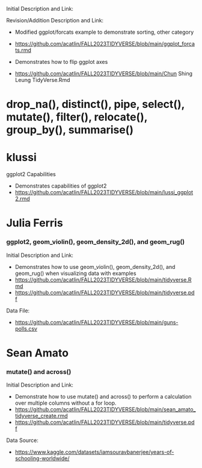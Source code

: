 Initial Description and Link: 

Revision/Addition Description and Link:
* Modified ggplot/forcats example to demonstrate sorting, other category
* https://github.com/acatlin/FALL2023TIDYVERSE/blob/main/ggplot_forcats.rmd

* Demonstrates how to flip ggplot axes
* https://github.com/acatlin/FALL2023TIDYVERSE/blob/main/Chun Shing Leung TidyVerse.Rmd
# drop_na(), distinct(), pipe, select(), mutate(), filter(), relocate(), group_by(), summarise()



# klussi
ggplot2 Capabilities
* Demonstrates capabilities of ggplot2
* https://github.com/acatlin/FALL2023TIDYVERSE/blob/main/lussi_ggplot2.rmd

# Julia Ferris 
### ggplot2, geom_violin(), geom_density_2d(), and geom_rug()
Initial Description and Link: 
* Demonstrates how to use geom_violin(), geom_density_2d(), and geom_rug() when visualizing data with examples
* https://github.com/acatlin/FALL2023TIDYVERSE/blob/main/tidyverse.Rmd
* https://github.com/acatlin/FALL2023TIDYVERSE/blob/main/tidyverse.pdf

Data File:
* https://github.com/acatlin/FALL2023TIDYVERSE/blob/main/guns-polls.csv



# Sean Amato
### mutate() and across()
Initial Description and Link: 
* Demonstrate how to use mutate() and across() to perform a calculation over multiple columns without a for loop.
* https://github.com/acatlin/FALL2023TIDYVERSE/blob/main/sean_amato_tidyverse_create.rmd
* https://github.com/acatlin/FALL2023TIDYVERSE/blob/main/tidyverse.pdf

Data Source:
* https://www.kaggle.com/datasets/iamsouravbanerjee/years-of-schooling-worldwide/  

